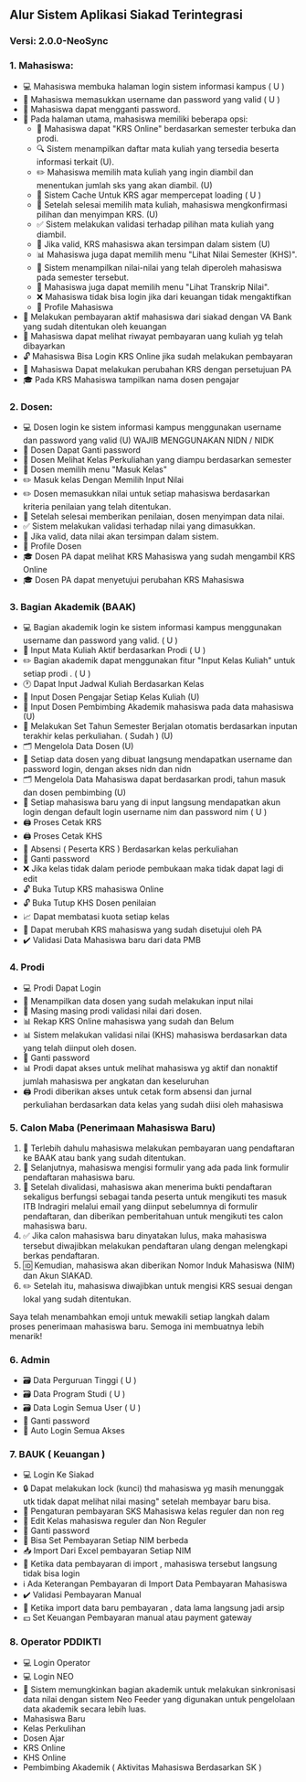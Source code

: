 ## Alur Sistem Aplikasi Siakad Terintegrasi
### Versi: 2.0.0-NeoSync

### 1. Mahasiswa:
-  :computer: Mahasiswa membuka halaman login sistem informasi kampus ( U )
-  :key: Mahasiswa memasukkan username dan password yang valid ( U )
-  :closed_lock_with_key: Mahasiswa dapat mengganti password.
-  :house_with_garden: Pada halaman utama, mahasiswa memiliki beberapa opsi:
    -  :page_with_curl: Mahasiswa dapat "KRS Online" berdasarkan semester terbuka dan prodi.
    -  :mag: Sistem menampilkan daftar mata kuliah yang tersedia beserta informasi terkait (U).
    -  :pencil2: Mahasiswa memilih mata kuliah yang ingin diambil dan menentukan jumlah sks yang akan diambil. (U)
    -  :arrows_counterclockwise: Sistem Cache Untuk KRS agar mempercepat loading ( U )
    -  :floppy_disk: Setelah selesai memilih mata kuliah, mahasiswa mengkonfirmasi pilihan dan menyimpan KRS. (U)
    -  :white_check_mark: Sistem melakukan validasi terhadap pilihan mata kuliah yang diambil.
    -  :floppy_disk: Jika valid, KRS mahasiswa akan tersimpan dalam sistem (U)
    -  :bar_chart: Mahasiswa juga dapat memilih menu "Lihat Nilai Semester (KHS)".
    -  :scroll: Sistem menampilkan nilai-nilai yang telah diperoleh mahasiswa pada semester tersebut.
    -  :scroll: Mahasiswa juga dapat memilih menu "Lihat Transkrip Nilai".
    -  :x: Mahasiswa tidak bisa login jika dari keuangan tidak mengaktifkan
    -  :bust_in_silhouette: Profile Mahasiswa
-  :money_with_wings: Melakukan pembayaran aktif mahasiswa dari siakad dengan VA Bank yang sudah ditentukan oleh keuangan
-  :receipt: Mahasiswa dapat melihat riwayat pembayaran uang kuliah yg telah dibayarkan
-  :unlock: Mahasiswa Bisa Login KRS Online jika sudah melakukan pembayaran
-  :arrows_counterclockwise: Mahasiswa Dapat melakukan perubahan KRS dengan persetujuan PA
-  :mortar_board: Pada KRS Mahasiswa tampilkan nama dosen pengajar

### 2. Dosen:
-  :computer: Dosen login ke sistem informasi kampus menggunakan username dan password yang valid (U) WAJIB MENGGUNAKAN NIDN / NIDK
-  :key: Dosen Dapat Ganti password
-  :date: Dosen Melihat Kelas Perkuliahan yang diampu berdasarkan semester
-  :memo: Dosen memilih menu "Masuk Kelas"
-  :pencil2: Masuk kelas Dengan Memilih Input Nilai
-  :pencil2: Dosen memasukkan nilai untuk setiap mahasiswa berdasarkan kriteria penilaian yang telah ditentukan.
-  :floppy_disk: Setelah selesai memberikan penilaian, dosen menyimpan data nilai.
-  :white_check_mark: Sistem melakukan validasi terhadap nilai yang dimasukkan.
-  :floppy_disk: Jika valid, data nilai akan tersimpan dalam sistem.
-  :bust_in_silhouette: Profile Dosen
-  :mortar_board: Dosen PA dapat melihat KRS Mahasiswa yang sudah mengambil KRS Online
-  :mortar_board: Dosen PA dapat menyetujui perubahan KRS Mahasiswa

### 3. Bagian Akademik (BAAK)
-  :computer: Bagian akademik login ke sistem informasi kampus menggunakan username dan password yang valid. ( U )
-  :bookmark_tabs: Input Mata Kuliah Aktif berdasarkan Prodi ( U )
-  :pencil2: Bagian akademik dapat menggunakan fitur "Input Kelas Kuliah" untuk setiap prodi . ( U )
-  :clock1: Dapat Input Jadwal Kuliah Berdasarkan Kelas
-  :busts_in_silhouette: Input Dosen Pengajar Setiap Kelas Kuliah (U)
-  :busts_in_silhouette: Input Dosen Pembimbing Akademik mahasiswa pada data mahasiswa (U)
-  :date: Melakukan Set Tahun Semester Berjalan otomatis berdasarkan inputan terakhir kelas perkuliahan. ( Sudah ) (U)
-  :card_index_dividers: Mengelola Data Dosen (U)
-  :key: Setiap data dosen yang dibuat langsung mendapatkan username dan password login, dengan akses nidn dan nidn
-  :card_index_dividers: Mengelola Data Mahasiswa dapat berdasarkan prodi, tahun masuk dan dosen pembimbing (U)
-  :busts_in_silhouette: Setiap mahasiswa baru yang di input langsung mendapatkan akun login dengan default login username nim dan password nim ( U )
-  :printer: Proses Cetak KRS
-  :printer: Proses Cetak KHS
-  :memo: Absensi ( Peserta KRS ) Berdasarkan kelas perkuliahan
-  :closed_lock_with_key: Ganti password
-  :x: Jika kelas tidak dalam periode pembukaan maka tidak dapat lagi di edit
-  :unlock: Buka Tutup KRS mahasiswa Online
-  :unlock: Buka Tutup KHS Dosen penilaian
-  :chart_with_upwards_trend: Dapat membatasi kuota setiap kelas
-  :arrows_counterclockwise: Dapat merubah KRS mahasiswa yang sudah disetujui oleh PA
-  :heavy_check_mark: Validasi Data Mahasiswa baru dari data PMB

### 4. Prodi
-  :computer: Prodi Dapat Login
-  :busts_in_silhouette: Menampilkan data dosen yang sudah melakukan input nilai
-  :memo: Masing masing prodi validasi nilai dari dosen.
-  :bar_chart: Rekap KRS Online mahasiswa yang sudah dan Belum
-  :bar_chart: Sistem melakukan validasi nilai (KHS) mahasiswa berdasarkan data yang telah diinput oleh dosen.
-  :closed_lock_with_key: Ganti password
-  :bar_chart: Prodi dapat akses untuk melihat mahasiswa yg aktif dan nonaktif jumlah mahasiswa per angkatan dan keseluruhan
-  :printer: Prodi diberikan akses untuk cetak form absensi dan jurnal perkuliahan berdasarkan data kelas yang sudah diisi oleh mahasiswa

### 5. Calon Maba (Penerimaan Mahasiswa Baru)
1. :money_with_wings: Terlebih dahulu mahasiswa melakukan pembayaran uang pendaftaran ke BAAK atau bank yang sudah ditentukan.
2. :page_with_curl: Selanjutnya, mahasiswa mengisi formulir yang ada pada link formulir pendaftaran mahasiswa baru.
3. :email: Setelah divalidasi, mahasiswa akan menerima bukti pendaftaran sekaligus berfungsi sebagai tanda peserta untuk mengikuti tes masuk ITB Indragiri melalui email yang diinput sebelumnya di formulir pendaftaran, dan diberikan pemberitahuan untuk mengikuti tes calon mahasiswa baru.
4. :white_check_mark: Jika calon mahasiswa baru dinyatakan lulus, maka mahasiswa tersebut diwajibkan melakukan pendaftaran ulang dengan melengkapi berkas pendaftaran.
5. :id: Kemudian, mahasiswa akan diberikan Nomor Induk Mahasiswa (NIM) dan Akun SIAKAD.
6. :pencil2: Setelah itu, mahasiswa diwajibkan untuk mengisi KRS sesuai dengan lokal yang sudah ditentukan.

Saya telah menambahkan emoji untuk mewakili setiap langkah dalam proses penerimaan mahasiswa baru. Semoga ini membuatnya lebih menarik!

### 6. Admin
-  :card_file_box: Data Perguruan Tinggi ( U )
-  :card_file_box: Data Program Studi ( U )
-  :card_file_box: Data Login Semua User ( U )
-  :key: Ganti password
-  :repeat: Auto Login Semua Akses

### 7. BAUK ( Keuangan )
-  :computer: Login Ke Siakad
-  :lock: Dapat melakukan lock (kunci) thd mahasiswa yg masih menunggak utk tidak dapat melihat nilai masing" setelah membayar baru bisa.
-  :money_with_wings: Pengaturan pembayaran SKS Mahasiswa kelas reguler dan non reg
-  :memo: Edit Kelas mahasiswa reguler dan Non Reguler
-  :key: Ganti password
-  :money_with_wings: Bisa Set Pembayaran Setiap NIM berbeda
-  :inbox_tray: Import Dari Excel pembayaran Setiap NIM
-  :closed_lock_with_key: Ketika data pembayaran di import , mahasiswa tersebut langsung tidak bisa login
-  :information_source: Ada Keterangan Pembayaran di Import Data Pembayaran Mahasiswa
-  :heavy_check_mark: Validasi Pembayaran Manual
-  :arrows_counterclockwise: Ketika import data baru pembayaran , data lama langsung jadi arsip
-  :yen: Set Keuangan Pembayaran manual atau payment gateway

### 8. Operator PDDIKTI
-  :computer: Login Operator
-  :computer: Login NEO
-  :arrows_counterclockwise: Sistem memungkinkan bagian akademik untuk melakukan sinkronisasi data nilai dengan sistem Neo Feeder yang digunakan untuk pengelolaan data akademik secara lebih luas.
  - Mahasiswa Baru
  - Kelas Perkulihan
  - Dosen Ajar
  - KRS Online
  - KHS Online
  - Pembimbing Akademik ( Aktivitas Mahasiswa Berdasarkan SK )
